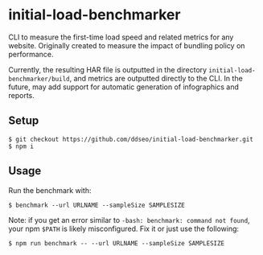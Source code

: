 # initial-load-benchmarker
CLI to measure the first-time load speed and related metrics for any website. Originally created to measure the impact of bundling policy on performance.

Currently, the resulting HAR file is outputted in the directory `initial-load-benchmarker/build`, and metrics are outputted directly to the CLI. In the future, may add support for automatic generation of infographics and reports.

## Setup
```
$ git checkout https://github.com/ddseo/initial-load-benchmarker.git
$ npm i
```

## Usage
Run the benchmark with:
```
$ benchmark --url URLNAME --sampleSize SAMPLESIZE
```
Note: if you get an error similar to `-bash: benchmark: command not found`, your npm `$PATH` is likely misconfigured. Fix it or just use the following:
```
$ npm run benchmark -- --url URLNAME --sampleSize SAMPLESIZE
```
